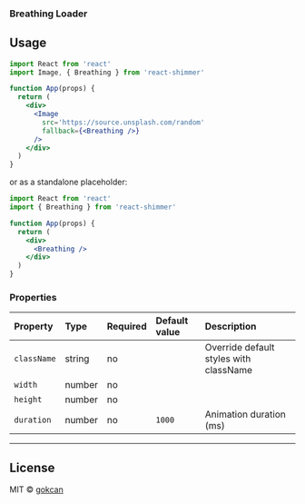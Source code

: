### Breathing Loader

## Usage

```jsx
import React from 'react'
import Image, { Breathing } from 'react-shimmer'

function App(props) {
  return (
    <div>
      <Image
        src='https://source.unsplash.com/random'
        fallback={<Breathing />}
      />
    </div>
  )
}
```

or as a standalone placeholder:

```jsx
import React from 'react'
import { Breathing } from 'react-shimmer'

function App(props) {
  return (
    <div>
      <Breathing />
    </div>
  )
}
```

### Properties

Property | Type | Required | Default value | Description
:--- | :--- | :--- | :--- | :---
`className`|string|no|| Override default styles with className
`width`|number|no||
`height`|number|no||
`duration`|number|no|`1000`| Animation duration (ms)
-----

## License

MIT © [gokcan](https://github.com/gokcan)

